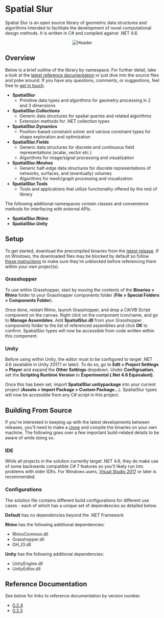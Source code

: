 # Spatial Slur
Spatial Slur is an open source library of geometric data structures and algorithms intended to facilitate the development of novel computational design methods. It is written in C# and compiled against .NET 4.6.

<p align="center">
  <img src="https://github.com/daveReeves/SpatialSlur/blob/master/Examples/Gallery/170720_Relief_02.gif" alt="Header">
</p>

## Overview
Below is a brief outline of the library by namespace. For further detail, take a look at the [latest reference documentation](http://www.spatialslur.com/documentation/0_3_1/index.html) or just dive into the source files and poke around. If you have any questions, comments, or suggestions, feel free to [get in touch](mailto:darthur.reeves@gmail.com).

- **SpatialSlur**
  - Primitive data types and algorithms for geometry processing in 2 and 3 dimensions
- **SpatialSlur.Collections** 
  - Generic data structures for spatial queries and related algorithms
  - Extension methods for .NET collection types
- **SpatialSlur.Dynamics**
  - Position-based constraint solver and various constraint types for shape exploration and optimization
- **SpatialSlur.Fields**
  - Generic data structures for discrete and continuous field representations (scalar, vector etc.)
  - Algorithms for image/signal processing and visualization
- **SpatialSlur.Meshes** 
  - Generic half-edge data structures for discrete representations of networks, surfaces, and (eventually) volumes
  - Algorithms for mesh/graph processing and visualization
- **SpatialSlur.Tools** 
  - Tools and applications that utilize functionality offered by the rest of library

The following additional namespaces contain classes and convenience methods for interfacing with external APIs.

- **SpatialSlur.Rhino**
- **SpatialSlur.Unity**

## Setup
To get started, download the precompiled binaries from the [latest release](https://github.com/daveReeves/SpatialSlur/releases). If on Windows, the downloaded files may be blocked by default so follow [these instructions](https://blogs.msdn.microsoft.com/delay/p/unblockingdownloadedfile/) to make sure they're unblocked before referencing them within your own project(s).

### Grasshopper
To use within Grasshopper, start by moving the contents of the **Binaries > Rhino** folder to your Grasshopper components folder (**File > Special Folders > Components Folder**). 

Once done, restart Rhino, launch Grasshopper, and drop a C#/VB Script component on the canvas. Right click on the component icon/name, and go to **Manage Assemblies**. Add **SpatialSlur.dll** from your Grasshopper components folder to the list of referenced assemblies and click **OK** to confirm. SpatialSlur types will now be accessible from code written within this component.

### Unity
Before using within Unity, the editor must to be configured to target .NET 4.6 (available in Unity 2017.1 or later). To do so, go to **Edit > Project Settings > Player** and expand the **Other Settings** dropdown. Under **Configruation**, set the **Scripting Runtime Version** to **Experimental (.Net 4.6 Equivalent)**.

Once this has been set, import **SpatialSlur.unitypackage** into your current project (**Assets > Import Package > Custom Package...**). SpatialSlur types will now be accessible from any C# script in this project.

## Building From Source
If you're interested in keeping up with the latest developments between releases, you'll need to make a [clone](https://help.github.com/articles/cloning-a-repository/) and compile the binaries on your own machine. The following goes over a few important build-related details to be aware of while doing so.

### IDE
While all projects in the solution currently target .NET 4.6, they do make use of some backwards compatible C# 7 features so you'll likely run into problems with older IDEs. For Windows users, [Visual Studio 2017](https://www.visualstudio.com/downloads/) or later is recommended.

### Configurations
The solution file contains different build configurations for different use cases - each of which has a unique set of dependencies as detailed below.

__Default__ has no dependencies beyond the .NET Framework

__Rhino__ has the following additional dependencies:
* RhinoCommon.dll
* Grasshopper.dll
* GH_IO.dll

__Unity__ has the following additional dependencies:
* UnityEngine.dll
* UnityEditor.dll

## Reference Documentation
See below for links to reference documentation by version number.

* [0.2.4](https://spatialslur.gitlab.io/docs/0_2_4)
* [0.2.3](https://spatialslur.gitlab.io/docs/0_2_3)
